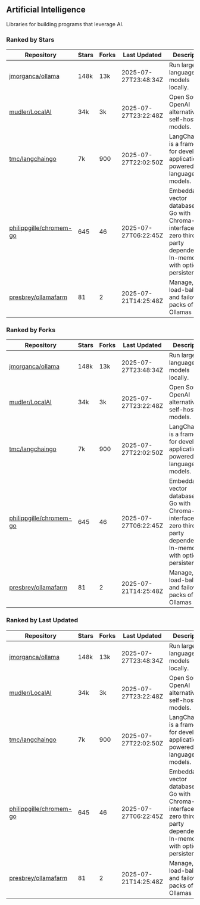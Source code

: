 ## Artificial Intelligence

Libraries for building programs that leverage AI.

### Ranked by Stars

| Repository | Stars | Forks | Last Updated | Description | 
|------------|-------|-------|--------------|-------------|
| [jmorganca/ollama](https://github.com/jmorganca/ollama) | 148k | 13k | 2025-07-27T23:48:34Z |  Run large language models locally. |
| [mudler/LocalAI](https://github.com/mudler/LocalAI) | 34k | 3k | 2025-07-27T23:22:48Z |  Open Source OpenAI alternative, self-host AI models. |
| [tmc/langchaingo](https://github.com/tmc/langchaingo) | 7k | 900 | 2025-07-27T22:02:50Z |  LangChainGo is a framework for developing applications powered by language models. |
| [philippgille/chromem-go](https://github.com/philippgille/chromem-go) | 645 | 46 | 2025-07-27T06:22:45Z |  Embeddable vector database for Go with Chroma-like interface and zero third-party dependencies. In-memory with optional persistence. |
| [presbrey/ollamafarm](https://github.com/presbrey/ollamafarm) | 81 | 2 | 2025-07-21T14:25:48Z |  Manage, load-balance, and failover packs of Ollamas |

### Ranked by Forks

| Repository | Stars | Forks | Last Updated | Description | 
|------------|-------|-------|--------------|-------------|
| [jmorganca/ollama](https://github.com/jmorganca/ollama) | 148k | 13k | 2025-07-27T23:48:34Z |  Run large language models locally. |
| [mudler/LocalAI](https://github.com/mudler/LocalAI) | 34k | 3k | 2025-07-27T23:22:48Z |  Open Source OpenAI alternative, self-host AI models. |
| [tmc/langchaingo](https://github.com/tmc/langchaingo) | 7k | 900 | 2025-07-27T22:02:50Z |  LangChainGo is a framework for developing applications powered by language models. |
| [philippgille/chromem-go](https://github.com/philippgille/chromem-go) | 645 | 46 | 2025-07-27T06:22:45Z |  Embeddable vector database for Go with Chroma-like interface and zero third-party dependencies. In-memory with optional persistence. |
| [presbrey/ollamafarm](https://github.com/presbrey/ollamafarm) | 81 | 2 | 2025-07-21T14:25:48Z |  Manage, load-balance, and failover packs of Ollamas |

### Ranked by Last Updated

| Repository | Stars | Forks | Last Updated | Description | 
|------------|-------|-------|--------------|-------------|
| [jmorganca/ollama](https://github.com/jmorganca/ollama) | 148k | 13k | 2025-07-27T23:48:34Z |  Run large language models locally. |
| [mudler/LocalAI](https://github.com/mudler/LocalAI) | 34k | 3k | 2025-07-27T23:22:48Z |  Open Source OpenAI alternative, self-host AI models. |
| [tmc/langchaingo](https://github.com/tmc/langchaingo) | 7k | 900 | 2025-07-27T22:02:50Z |  LangChainGo is a framework for developing applications powered by language models. |
| [philippgille/chromem-go](https://github.com/philippgille/chromem-go) | 645 | 46 | 2025-07-27T06:22:45Z |  Embeddable vector database for Go with Chroma-like interface and zero third-party dependencies. In-memory with optional persistence. |
| [presbrey/ollamafarm](https://github.com/presbrey/ollamafarm) | 81 | 2 | 2025-07-21T14:25:48Z |  Manage, load-balance, and failover packs of Ollamas |

